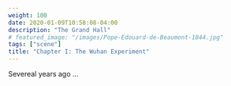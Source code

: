 ```yaml
---
weight: 100
date: 2020-01-09T10:58:08-04:00
description: "The Grand Hall"
# featured_image: "/images/Pope-Edouard-de-Beaumont-1844.jpg"
tags: ["scene"]
title: "Chapter I: The Wuhan Experiment"
---
```


Severeal years ago ...
